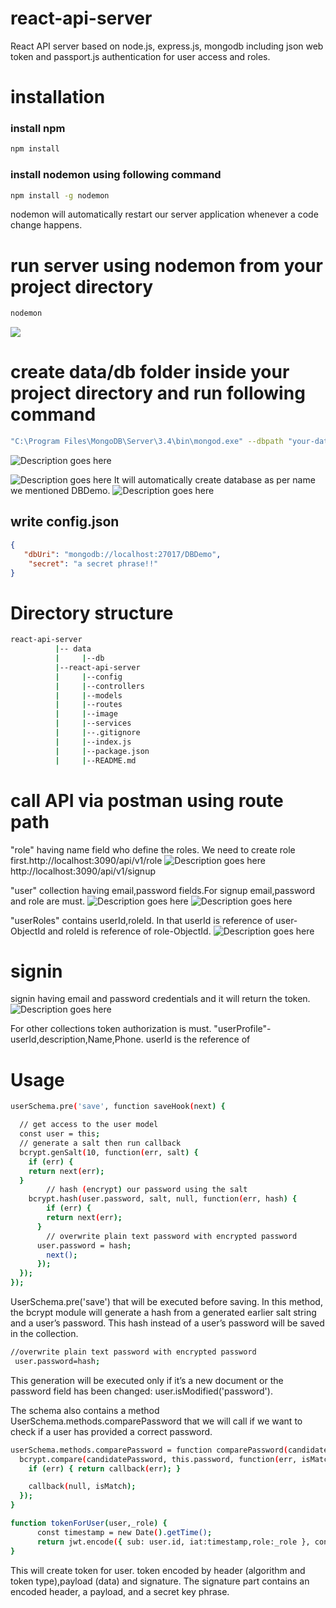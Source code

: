 # react-api-server
React API server based on node.js, express.js, mongodb including json web token and passport.js authentication for user access and roles.

# installation
### install npm
```bash
npm install
```

### install nodemon using following command
```bash
npm install -g nodemon
```

nodemon will automatically restart our server application whenever a code change happens.

# run server using nodemon from your project directory
```bash
nodemon
```
![](/nodemon.PNG)

# create data/db folder inside your project directory and run following command
```bash
"C:\Program Files\MongoDB\Server\3.4\bin\mongod.exe" --dbpath "your-data/db path"
```
![](/image/dbConn.PNG "Description goes here")

![](image/dbstart.PNG "Description goes here")
It will automatically create database as per name we mentioned DBDemo.
![](image\\DBdemo.PNG "Description goes here")

## write config.json
```json
{
   "dbUri": "mongodb://localhost:27017/DBDemo",
    "secret": "a secret phrase!!"
}
```
# Directory structure
```bash
react-api-server
          |-- data
          |     |--db
          |--react-api-server
          |     |--config
          |     |--controllers
          |     |--models
          |     |--routes
          |     |--image
          |     |--services
          |     |--.gitignore
          |     |--index.js
          |     |--package.json
          |     |--README.md
```
# call API via postman using route path

"role" having name field who define the roles. We need to create role first.http://localhost:3090/api/v1/role
![](image\roleApi.PNG "Description goes here")
http://localhost:3090/api/v1/signup

"user" collection having email,password fields.For signup email,password and role are must.
![](image\api1.PNG "Description goes here")
![](image\user.PNG "Description goes here")

"userRoles" contains userId,roleId. In that userId is reference of user-ObjectId and roleId is reference of role-ObjectId.
![](image\userrole.PNG "Description goes here")

# signin
signin having email and password credentials and it will return the token.
![](image\api2.PNG "Description goes here")

For other collections token authorization is must.
"userProfile"-userId,description,Name,Phone. userId is the reference of

# Usage
```bash
userSchema.pre('save', function saveHook(next) {

  // get access to the user model
  const user = this;
  // generate a salt then run callback
  bcrypt.genSalt(10, function(err, salt) {
    if (err) {
    return next(err);
  }
        // hash (encrypt) our password using the salt
    bcrypt.hash(user.password, salt, null, function(err, hash) {
        if (err) {
        return next(err);
      }
        // overwrite plain text password with encrypted password
      user.password = hash;
        next();
      });
  });
});
```
UserSchema.pre('save') that will be executed before saving. In this method, the bcrypt module will generate a hash from a generated earlier salt string and a user’s password. This hash instead of a user’s password will be saved in the collection.

```bash
//overwrite plain text password with encrypted password
 user.password=hash;
 ```

This generation will be executed only if it’s a new document or the password field has been changed:
 user.isModified('password').

The schema also contains a method UserSchema.methods.comparePassword that we will call if we want to check if a user has provided a correct password.
```bash
userSchema.methods.comparePassword = function comparePassword(candidatePassword, callback) {
  bcrypt.compare(candidatePassword, this.password, function(err, isMatch) {
    if (err) { return callback(err); }

    callback(null, isMatch);
  });
}
```
```bash
function tokenForUser(user,_role) {
      const timestamp = new Date().getTime();
      return jwt.encode({ sub: user.id, iat:timestamp,role:_role }, config.secret);
}
```
This will create token for user. token encoded by header (algorithm and token type),payload (data) and signature. The signature part contains an encoded header, a payload, and a secret key phrase.
